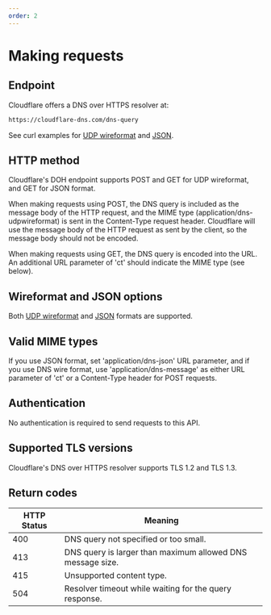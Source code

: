 ```yaml
---
order: 2
---
```


# Making requests

## Endpoint

Cloudflare offers a DNS over HTTPS resolver at:

```txt
https://cloudflare-dns.com/dns-query
```

See curl examples for [UDP wireformat](https://secret.wiki/1.1.1.1/dns-over-https/wireformat/) and [JSON](https://secret.wiki/1.1.1.1/dns-over-https/json-format/).

## HTTP method

Cloudflare's DOH endpoint supports POST and GET for UDP wireformat, and GET for JSON format.

When making requests using POST, the DNS query is included as the message body of the HTTP request, and the MIME type (application/dns-udpwireformat) is sent in the Content-Type request header. Cloudflare will use the message body of the HTTP request as sent by the client, so the message body should not be encoded.

When making requests using GET, the DNS query is encoded into the URL. An additional URL parameter of 'ct' should indicate the MIME type (see below).

## Wireformat and JSON options

Both [UDP wireformat](https://secret.wiki/1.1.1.1/dns-over-https/wireformat/) and [JSON](https://secret.wiki/1.1.1.1/dns-over-https/json-format/) formats are supported.

## Valid MIME types

If you use JSON format, set 'application/dns-json' URL parameter, and if you use DNS wire format, use 'application/dns-message' as either URL parameter of 'ct' or a Content-Type header for POST requests.

## Authentication

No authentication is required to send requests to this API.

## Supported TLS versions

Cloudflare's DNS over HTTPS resolver supports TLS 1.2 and TLS 1.3.

## Return codes

<TableWrap>

HTTP Status | Meaning
------------|-----------
400         | DNS query not specified or too small.
413         | DNS query is larger than maximum allowed DNS message size.
415         | Unsupported content type.
504         | Resolver timeout while waiting for the query response.

</TableWrap>
